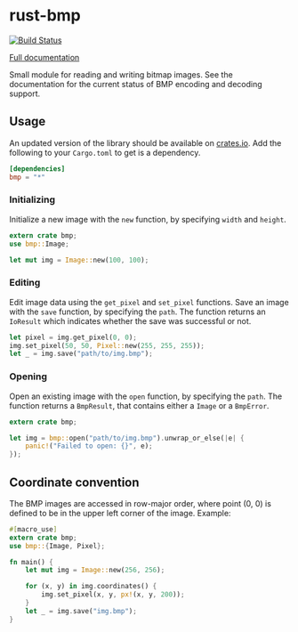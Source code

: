 rust-bmp
========
[![Build Status](https://travis-ci.org/sondrele/rust-bmp.svg?branch=master)](https://travis-ci.org/sondrele/rust-bmp)

[Full documentation](https://docs.rs/bmp/)

Small module for reading and writing bitmap images.
See the documentation for the current status of BMP encoding and decoding support.

Usage
-----
An updated version of the library should be available on [crates.io](https://crates.io/crates/bmp).
Add the following to your `Cargo.toml` to get is a dependency.

```toml
[dependencies]
bmp = "*"
```
### Initializing
Initialize a new image with the `new` function, by specifying `width` and `height`.
```rust
extern crate bmp;
use bmp::Image;

let mut img = Image::new(100, 100);
```
### Editing
Edit image data using the `get_pixel` and `set_pixel` functions.
Save an image with the `save` function, by specifying the `path`. The function returns
an `IoResult` which indicates whether the save was successful or not.
```rust
let pixel = img.get_pixel(0, 0);
img.set_pixel(50, 50, Pixel::new(255, 255, 255));
let _ = img.save("path/to/img.bmp");
```
### Opening
Open an existing image with the `open` function, by specifying the `path`. The function
returns a `BmpResult`, that contains either a `Image` or a `BmpError`.
```rust
extern crate bmp;

let img = bmp::open("path/to/img.bmp").unwrap_or_else(|e| {
    panic!("Failed to open: {}", e);
});
```
Coordinate convention
---------------------
The BMP images are accessed in row-major order, where point (0, 0) is defined to  be in the
upper left corner of the image.
Example:

```rust
#[macro_use]
extern crate bmp;
use bmp::{Image, Pixel};

fn main() {
    let mut img = Image::new(256, 256);

    for (x, y) in img.coordinates() {
        img.set_pixel(x, y, px!(x, y, 200));
    }
    let _ = img.save("img.bmp");
}
```
